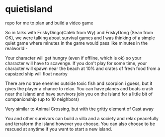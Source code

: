 # quietisland
repo for me to plan and build a video game <br>

So in talks with FriskyDingo(Caleb from Wy)  and FriskyDong (Sean from OK), we were talking about survival games and I was thinking of a simple quiet game where minutes in the game would pass like minutes in the realworld -

Your character will get hungry (even if offline, which is ok) so your character will have to scavenge. If you don't play for some time, your character will spawn near the beach at 10% and crates of fresh food from a capsized ship will float nearby

There are no true enemies outside toxic fish and scorpion i guess, but it gives the player a chance to relax. You can have planes and boats crash near the island and have survivors join you on the island for a little bit of companionship (up to 10 neighbors)

Very similar to Animal Crossing, but with the gritty element of Cast away

You and other survivors can build a villa and a society and relax peacefully and terraform the island however you choose. You can also choose to be rescued at anytime if you want to start a new island. 
